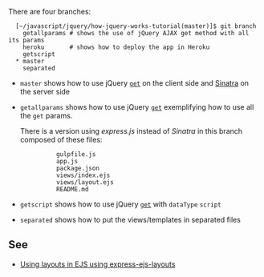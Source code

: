 There are four branches:

      [~/javascript/jquery/how-jquery-works-tutorial(master)]$ git branch 
        getallparams # shows the use of jQuery AJAX get method with all its params
        heroku       # shows how to deploy the app in Heroku
        getscript
      * master
        separated

* `master` shows how to use jQuery [`get`](http://api.jquery.com/jquery.get/) on the client side and [Sinatra](http://www.sinatrarb.com/) on the server side
* `getallparams` shows how to use jQuery [`get`](http://api.jquery.com/jquery.get/) 
  exemplifying how to use all the `get` params.

  There is a version using *express.js* instead of *Sinatra* in this branch composed of these files:

                gulpfile.js                  
                app.js                       
                package.json
                views/index.ejs
                views/layout.ejs
                README.md                    

* `getscript` shows how to use jQuery [`get`](http://api.jquery.com/jquery.get/) with
`dataType` `script`
* `separated` shows how to put the views/templates in separated files

## See

* [Using layouts in EJS using express-ejs-layouts](http://blog.hugeaim.com/2013/01/20/using-layouts-in-ejs-using-express-ejs-layouts/)
